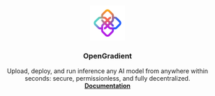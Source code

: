 <br />
<div align="center">
  <a href="https://docs.opengradient.ai/">
    <img src="./logo.png" alt="Logo" width="80" height="80">
  </a>

  <h3 align="center">OpenGradient</h3>

  <p align="center">
  Upload, deploy, and run inference any AI model from anywhere within seconds: secure, permissionless, and fully decentralized.
    <br />
    <a href="https://docs.opengradient.ai/"><strong>Documentation</strong></a>
    <br />
    <br />
  </p>
</div>

<!--
**Here are some ideas to get you started:**

🙋‍♀️ A short introduction - what is your organization all about?
🌈 Contribution guidelines - how can the community get involved?
👩‍💻 Useful resources - where can the community find your docs? Is there anything else the community should know?
🍿 Fun facts - what does your team eat for breakfast?
🧙 Remember, you can do mighty things with the power of [Markdown](https://docs.github.com/github/writing-on-github/getting-started-with-writing-and-formatting-on-github/basic-writing-and-formatting-syntax)
-->
